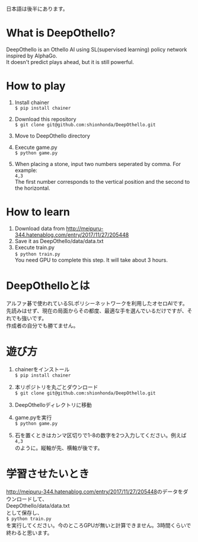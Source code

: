 日本語は後半にあります。  

# What is DeepOthello?
DeepOthello is an Othello AI using SL(supervised learning) policy network inspired by AlphaGo.  
It doesn't predict plays ahead, but it is still powerful.  

# How to play  
1. Install chainer  
`$ pip install chainer`  

2. Download this repository  
`$ git clone git@github.com:shionhonda/DeepOthello.git`  

3. Move to DeepOthello directory  

4. Execute game.py  
`$ python game.py`

5. When placing a stone, input two numbers seperated by comma. For example:  
`4,3`  
The first number corresponds to the vertical position and the second to the horizontal.

# How to learn
1. Download data from <http://meipuru-344.hatenablog.com/entry/2017/11/27/205448>  
2. Save it as DeepOthello/data/data.txt    
3. Execute train.py  
`$ python train.py`  
You need GPU to complete this step. It will take about 3 hours. 

# DeepOthelloとは  
アルファ碁で使われているSLポリシーネットワークを利用したオセロAIです。  
先読みはせず、現在の局面からその都度、最適な手を選んでいるだけですが、それでも強いです。  
作成者の自分でも勝てません。  

# 遊び方  
1. chainerをインストール  
`$ pip install chainer`  

2. 本リポジトリを丸ごとダウンロード  
`$ git clone git@github.com:shionhonda/DeepOthello.git`  

3. DeepOthelloディレクトリに移動  

4. game.pyを実行  
`$ python game.py`

5. 石を置くときはカンマ区切りで1-8の数字を2つ入力してください。例えば  
`4,3`  
のように。縦軸が先、横軸が後です。

# 学習させたいとき
<http://meipuru-344.hatenablog.com/entry/2017/11/27/205448>のデータをダウンロードして、  
DeepOthello/data/data.txt  
として保存し、  
`$ python train.py`  
を実行してください。今のところGPUが無いと計算できません。3時間くらいで終わると思います。
